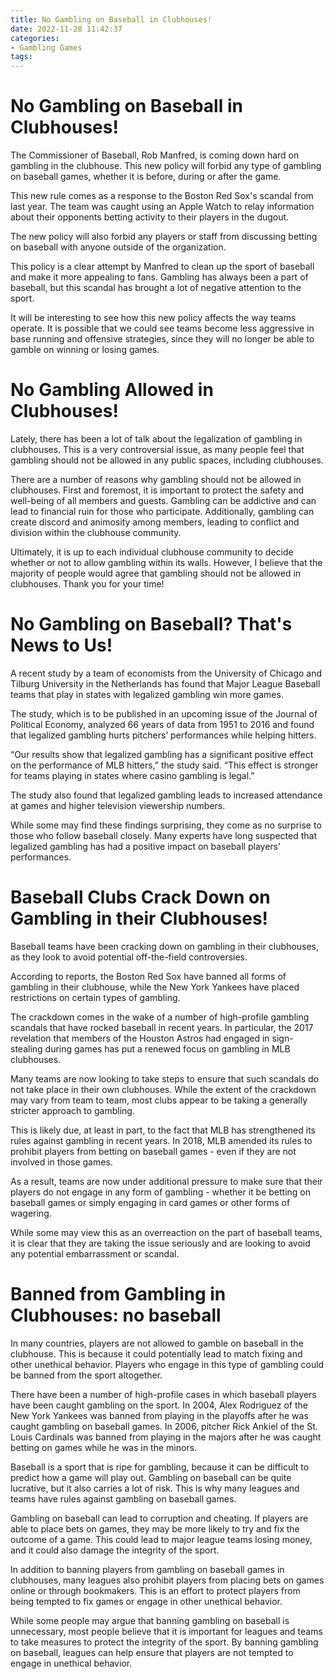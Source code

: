 ```yaml
---
title: No Gambling on Baseball in Clubhouses!
date: 2022-11-28 11:42:37
categories:
- Gambling Games
tags:
---
```



#  No Gambling on Baseball in Clubhouses!

The Commissioner of Baseball, Rob Manfred, is coming down hard on gambling in the clubhouse. This new policy will forbid any type of gambling on baseball games, whether it is before, during or after the game.

This new rule comes as a response to the Boston Red Sox's scandal from last year. The team was caught using an Apple Watch to relay information about their opponents betting activity to their players in the dugout.

The new policy will also forbid any players or staff from discussing betting on baseball with anyone outside of the organization.

This policy is a clear attempt by Manfred to clean up the sport of baseball and make it more appealing to fans. Gambling has always been a part of baseball, but this scandal has brought a lot of negative attention to the sport.

It will be interesting to see how this new policy affects the way teams operate. It is possible that we could see teams become less aggressive in base running and offensive strategies, since they will no longer be able to gamble on winning or losing games.

#  No Gambling Allowed in Clubhouses!

Lately, there has been a lot of talk about the legalization of gambling in clubhouses. This is a very controversial issue, as many people feel that gambling should not be allowed in any public spaces, including clubhouses.

There are a number of reasons why gambling should not be allowed in clubhouses. First and foremost, it is important to protect the safety and well-being of all members and guests. Gambling can be addictive and can lead to financial ruin for those who participate. Additionally, gambling can create discord and animosity among members, leading to conflict and division within the clubhouse community.

Ultimately, it is up to each individual clubhouse community to decide whether or not to allow gambling within its walls. However, I believe that the majority of people would agree that gambling should not be allowed in clubhouses. Thank you for your time!

#  No Gambling on Baseball? That's News to Us!

A recent study by a team of economists from the University of Chicago and Tilburg University in the Netherlands has found that Major League Baseball teams that play in states with legalized gambling win more games.

The study, which is to be published in an upcoming issue of the Journal of Political Economy, analyzed 66 years of data from 1951 to 2016 and found that legalized gambling hurts pitchers’ performances while helping hitters.

“Our results show that legalized gambling has a significant positive effect on the performance of MLB hitters,” the study said. “This effect is stronger for teams playing in states where casino gambling is legal.”

The study also found that legalized gambling leads to increased attendance at games and higher television viewership numbers.

While some may find these findings surprising, they come as no surprise to those who follow baseball closely. Many experts have long suspected that legalized gambling has had a positive impact on baseball players’ performances.

#  Baseball Clubs Crack Down on Gambling in their Clubhouses!

Baseball teams have been cracking down on gambling in their clubhouses, as they look to avoid potential off-the-field controversies.

According to reports, the Boston Red Sox have banned all forms of gambling in their clubhouse, while the New York Yankees have placed restrictions on certain types of gambling.

The crackdown comes in the wake of a number of high-profile gambling scandals that have rocked baseball in recent years. In particular, the 2017 revelation that members of the Houston Astros had engaged in sign-stealing during games has put a renewed focus on gambling in MLB clubhouses.

Many teams are now looking to take steps to ensure that such scandals do not take place in their own clubhouses. While the extent of the crackdown may vary from team to team, most clubs appear to be taking a generally stricter approach to gambling.

This is likely due, at least in part, to the fact that MLB has strengthened its rules against gambling in recent years. In 2018, MLB amended its rules to prohibit players from betting on baseball games - even if they are not involved in those games.

As a result, teams are now under additional pressure to make sure that their players do not engage in any form of gambling - whether it be betting on baseball games or simply engaging in card games or other forms of wagering.

While some may view this as an overreaction on the part of baseball teams, it is clear that they are taking the issue seriously and are looking to avoid any potential embarrassment or scandal.

#  Banned from Gambling in Clubhouses: no baseball

In many countries, players are not allowed to gamble on baseball in the clubhouse. This is because it could potentially lead to match fixing and other unethical behavior. Players who engage in this type of gambling could be banned from the sport altogether.

There have been a number of high-profile cases in which baseball players have been caught gambling on the sport. In 2004, Alex Rodriguez of the New York Yankees was banned from playing in the playoffs after he was caught gambling on baseball games. In 2006, pitcher Rick Ankiel of the St. Louis Cardinals was banned from playing in the majors after he was caught betting on games while he was in the minors.

Baseball is a sport that is ripe for gambling, because it can be difficult to predict how a game will play out. Gambling on baseball can be quite lucrative, but it also carries a lot of risk. This is why many leagues and teams have rules against gambling on baseball games.

Gambling on baseball can lead to corruption and cheating. If players are able to place bets on games, they may be more likely to try and fix the outcome of a game. This could lead to major league teams losing money, and it could also damage the integrity of the sport.

In addition to banning players from gambling on baseball games in clubhouses, many leagues also prohibit players from placing bets on games online or through bookmakers. This is an effort to protect players from being tempted to fix games or engage in other unethical behavior.

While some people may argue that banning gambling on baseball is unnecessary, most people believe that it is important for leagues and teams to take measures to protect the integrity of the sport. By banning gambling on baseball, leagues can help ensure that players are not tempted to engage in unethical behavior.